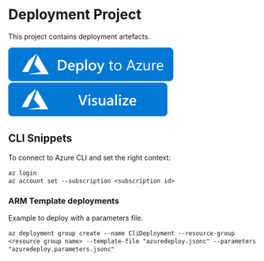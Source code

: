# Deployment Project

This project contains deployment artefacts.

[![Deploy To Azure](https://raw.githubusercontent.com/Azure/azure-quickstart-templates/master/1-CONTRIBUTION-GUIDE/images/deploytoazure.svg?sanitize=true)](https://portal.azure.com/#create/Microsoft.Template/uri/https%3A%2F%2Fraw.githubusercontent.com%2Fpacodelacruz%2Fobservability-pubsub-functions%2Fmain%2Finfra%2Fazuredeploy.jsonc)
[![Visualize](https://raw.githubusercontent.com/Azure/azure-quickstart-templates/master/1-CONTRIBUTION-GUIDE/images/visualizebutton.svg?sanitize=true)](http://armviz.io/#/?load=https%3A%2F%2Fgithub.com%2Fpacodelacruz%2Fobservability-pubsub-functions%2Fblob%2Fmain%2Finfra%2Fazuredeploy.jsonc)

## CLI Snippets

To connect to Azure CLI and set the right context:

``` shell
az login
az account set --subscription <subscription id>
```

### ARM Template deployments

Example to deploy with a parameters file.

``` shell
az deployment group create --name CliDeployment --resource-group <resource group name> --template-file "azuredeploy.jsonc" --parameters "azuredeploy.parameters.jsonc"
```
